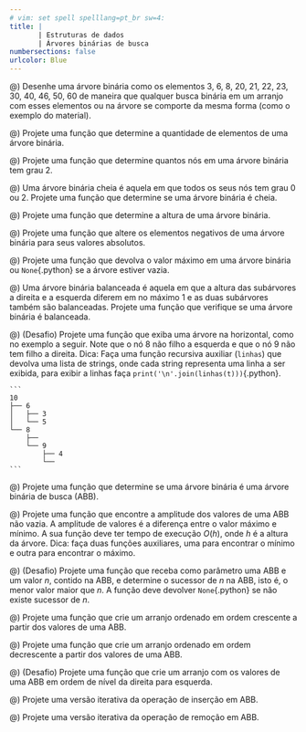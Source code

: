 ```yaml
---
# vim: set spell spelllang=pt_br sw=4:
title: |
       | Estruturas de dados
       | Árvores binárias de busca
numbersections: false
urlcolor: Blue
---
```


<!-- Árvores binária -->

@) Desenhe uma árvore binária como os elementos 3, 6, 8, 20, 21, 22, 23, 30, 40, 46, 50, 60 de maneira que qualquer busca binária em um arranjo com esses elementos ou na árvore se comporte da mesma forma (como o exemplo do material).

@) Projete uma função que determine a quantidade de elementos de uma árvore binária.

@) Projete uma função que determine quantos nós em uma árvore binária tem grau 2.

@) Uma árvore binária cheia é aquela em que todos os seus nós tem grau 0 ou 2. Projete uma função que determine se uma árvore binária é cheia.

@) Projete uma função que determine a altura de uma árvore binária.

@) Projete uma função que altere os elementos negativos de uma árvore binária para seus valores absolutos.

@) Projete uma função que devolva o valor máximo em uma árvore binária ou `None`{.python} se a árvore estiver vazia.

@) Uma árvore binária balanceada é aquela em que a altura das subárvores a direita e a esquerda diferem em no máximo 1 e as duas subárvores também são balanceadas. Projete uma função que verifique se uma árvore binária é balanceada.

@) (Desafio) Projete uma função que exiba uma árvore na horizontal, como no exemplo a seguir. Note que o nó 8 não filho a esquerda e que o nó 9 não tem filho a direita. Dica: Faça uma função recursiva auxiliar (`linhas`) que devolva uma lista de strings, onde cada string representa uma linha a ser exibida, para exibir a linhas faça `print('\n'.join(linhas(t)))`{.python}.

    ```
    10
    ├── 6
    │   ├── 3
    │   └── 5
    └── 8
        ├──
        └── 9
            ├── 4
            └──
    ```

<!-- Árvores binárias de busca -->

@) Projete uma função que determine se uma árvore binária é uma árvore binária de busca (ABB).

@) Projete uma função que encontre a amplitude dos valores de uma ABB não vazia. A amplitude de valores é a diferença entre o valor máximo e mínimo. A sua função deve ter tempo de execução $O(h)$, onde $h$ é a altura da árvore. Dica: faça duas funções auxiliares, uma para encontrar o mínimo e outra para encontrar o máximo.

@) (Desafio) Projete uma função que receba como parâmetro uma ABB e um valor $n$, contido na ABB, e determine o sucessor de $n$ na ABB, isto é, o menor valor maior que $n$. A função deve devolver `None`{.python} se não existe sucessor de $n$.

@) Projete uma função que crie um arranjo ordenado em ordem crescente a partir dos valores de uma ABB.

@) Projete uma função que crie um arranjo ordenado em ordem decrescente a partir dos valores de uma ABB.

@) (Desafio) Projete uma função que crie um arranjo com os valores de uma ABB em ordem de nível da direita para esquerda.

@) Projete uma versão iterativa da operação de inserção em ABB.

@) Projete uma versão iterativa da operação de remoção em ABB.
